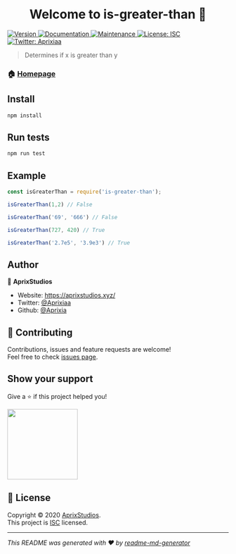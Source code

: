 <h1 align="center">Welcome to is-greater-than 👋</h1>
<p>
  <a href="https://www.npmjs.com/package/is-greater-than" target="_blank">
    <img alt="Version" src="https://img.shields.io/npm/v/is-greater-than.svg">
  </a>
  <a href="https://github.com/AprixStudios/is-greater-than#readme" target="_blank">
    <img alt="Documentation" src="https://img.shields.io/badge/documentation-yes-brightgreen.svg" />
  </a>
  <a href="https://github.com/AprixStudios/is-greater-than/graphs/commit-activity" target="_blank">
    <img alt="Maintenance" src="https://img.shields.io/badge/Maintained%3F-yes-green.svg" />
  </a>
  <a href="https://github.com/AprixStudios/is-greater-than/blob/master/LICENSE" target="_blank">
    <img alt="License: ISC" src="https://img.shields.io/github/license/Aprixia/is-greater-than" />
  </a>
  <a href="https://twitter.com/Aprixiaa" target="_blank">
    <img alt="Twitter: Aprixiaa" src="https://img.shields.io/twitter/follow/Aprixiaa.svg?style=social" />
  </a>
</p>

> Determines if x is greater than y

### 🏠 [Homepage](https://github.com/AprixStudios/is-greater-than#readme)

## Install

```sh
npm install
```

## Run tests

```sh
npm run test
```

## Example
```js
const isGreaterThan = require('is-greater-than');

isGreaterThan(1,2) // False

isGreaterThan('69', '666') // False

isGreaterThan(727, 420) // True

isGreaterThan('2.7e5', '3.9e3') // True
```


## Author

👤 **AprixStudios**

* Website: https://aprixstudios.xyz/
* Twitter: [@Aprixiaa](https://twitter.com/Aprixiaa)
* Github: [@Aprixia](https://github.com/Aprixia)

## 🤝 Contributing

Contributions, issues and feature requests are welcome!<br />Feel free to check [issues page](https://github.com/AprixStudios/is-greater-than/issues).

## Show your support

Give a ⭐️ if this project helped you!

<a href="https://www.patreon.com/Aprixia">
  <img src="https://c5.patreon.com/external/logo/become_a_patron_button@2x.png" width="160">
</a>

## 📝 License

Copyright © 2020 [AprixStudios](https://github.com/AprixStudios).<br />
This project is [ISC](https://github.com/AprixStudios/is-greater-than/blob/master/LICENSE) licensed.

***
_This README was generated with ❤️ by [readme-md-generator](https://github.com/kefranabg/readme-md-generator)_
